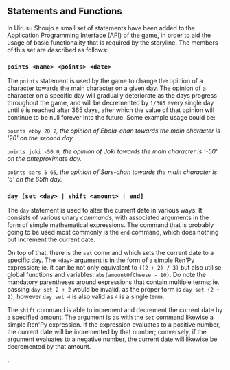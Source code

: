 ## Statements and Functions ##
In Uirusu Shoujo a small set of statements have been added to the Application Programming Interface (API) of the game, in order to aid the usage of basic functionality that is required by the storyline. The members of this set are described as follows:

### `points <name> <points> <date>` ###
The `points` statement is used by the game to change the opinion of a character towards the main character on a given day. The opinion of a character on a specific day will gradually deteriorate as the days progress throughout the game, and will be decremented by `1/365` every single day until `0` is reached after 365 days, after which the value of that opinion will continue to be null forever into the future. Some example usage could be:

`points ebby 20 2`*, the opinion of Ebola-chan towards the main character is '20' on the second day.*

`points joki -50 0`*, the opinion of Joki towards the main character is '-50' on the anteproximate day.*

`points sars 5 65`*, the opinion of Sars-chan towards the main character is '5' on the 65th day.*

### `day [set <day> | shift <amount> | end]` ###
The `day` statement is used to alter the current date in various ways. It consists of various unary *commands*, with associated arguments in the form of simple mathematical expressions. The command that is probably going to be used most commonly is the `end` command, which does nothing but increment the current date.

On top of that, there is the `set` command which sets the current date to a specific day. The `<day>` argument is in the form of a simple Ren'Py expression; ie. it can be not only equivalent to `((2 + 2) / 3)` but also utilise global functions and variables: `abs(amountOfCheese - 10)`. Do note the mandatory parentheses around expressions that contain multiple terms; ie. passing `day set 2 + 2` would be invalid, as the proper form is `day set (2 + 2)`, however `day set 4` is also valid as `4` is a single term.

The `shift` command is able to increment and decrement the current date by a specified amount. The argument is as with the `set` command likewise a simple Ren'Py expression. If the expression evaluates to a positive number, the current date will be incremented by that number; conversely, if the argument evaluates to a negative number, the current date will likewise be decremented by that amount.

### `